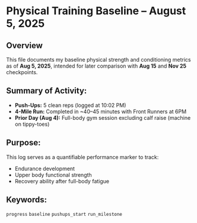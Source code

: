 # Physical Training Baseline – August 5, 2025

## Overview
This file documents my baseline physical strength and conditioning metrics as of **Aug 5, 2025**, intended for later comparison with **Aug 15** and **Nov 25** checkpoints.

## Summary of Activity:
- **Push-Ups:** 5 clean reps (logged at 10:02 PM)
- **4-Mile Run:** Completed in ~40–45 minutes with Front Runners at 6PM
- **Prior Day (Aug 4):** Full-body gym session excluding calf raise (machine on tippy-toes)

## Purpose:
This log serves as a quantifiable performance marker to track:
- Endurance development
- Upper body functional strength
- Recovery ability after full-body fatigue

## Keywords:
`progress` `baseline` `pushups_start` `run_milestone`
